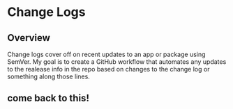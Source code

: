 # Change Logs

## Overview

Change logs cover off on recent updates to an app or package using SemVer. My goal is to create a GitHub workflow that automates any updates to the realease info in the repo based on changes to the change log or something along those lines.

## come back to this!